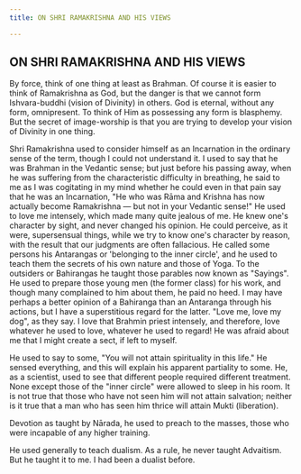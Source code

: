 ```yaml
---
title: ON SHRI RAMAKRISHNA AND HIS VIEWS

---
```





  

## ON SHRI RAMAKRISHNA AND HIS VIEWS

By force, think of one thing at least as Brahman. Of course it is easier
to think of Ramakrishna as God, but the danger is that we cannot form
Ishvara-buddhi (vision of Divinity) in others. God is eternal, without
any form, omnipresent. To think of Him as possessing any form is
blasphemy. But the secret of image-worship is that you are trying to
develop your vision of Divinity in one thing.

Shri Ramakrishna used to consider himself as an Incarnation in the
ordinary sense of the term, though I could not understand it. I used to
say that he was Brahman in the Vedantic sense; but just before his
passing away, when he was suffering from the characteristic difficulty
in breathing, he said to me as I was cogitating in my mind whether he
could even in that pain say that he was an Incarnation, "He who was Rāma
and Krishna has now actually become Ramakrishna — but not in your
Vedantic sense!" He used to love me intensely, which made many quite
jealous of me. He knew one's character by sight, and never changed his
opinion. He could perceive, as it were, supersensual things, while we
try to know one's character by reason, with the result that our
judgments are often fallacious. He called some persons his Antarangas or
'belonging to the inner circle', and he used to teach them the secrets
of his own nature and those of Yoga. To the outsiders or Bahirangas he
taught those parables now known as "Sayings". He used to prepare those
young men (the former class) for his work, and though many complained to
him about them, he paid no heed. I may have perhaps a better opinion of
a Bahiranga than an Antaranga through his actions, but I have a
superstitious regard for the latter. "Love me, love my dog", as they
say. I love that Brahmin priest intensely, and therefore, love whatever
he used to love, whatever he used to regard! He was afraid about me that
I might create a sect, if left to myself.

He used to say to some, "You will not attain spirituality in this life."
He sensed everything, and this will explain his apparent partiality to
some. He, as a scientist, used to see that different people required
different treatment. None except those of the "inner circle" were
allowed to sleep in his room. It is not true that those who have not
seen him will not attain salvation; neither is it true that a man who
has seen him thrice will attain Mukti (liberation).

Devotion as taught by Nārada, he used to preach to the masses, those who
were incapable of any higher training.

He used generally to teach dualism. As a rule, he never taught
Advaitism. But he taught it to me. I had been a dualist before.


